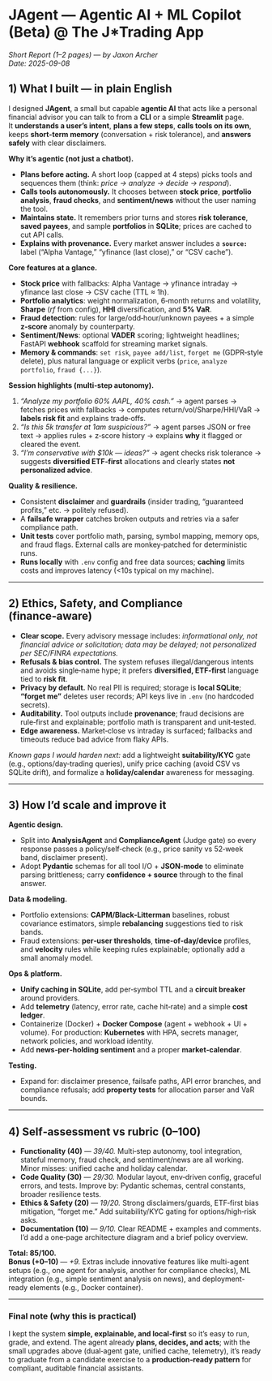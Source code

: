 # JAgent — Agentic AI + ML Copilot (Beta) @ The J*Trading App
*Short Report (1–2 pages) — by Jaxon Archer*  
*Date: 2025-09-08*

## 1) What I built — in plain English
I designed **JAgent**, a small but capable **agentic AI** that acts like a personal financial advisor you can talk to from a **CLI** or a simple **Streamlit** page.  
It **understands a user’s intent**, **plans a few steps**, **calls tools on its own**, keeps **short‑term memory** (conversation + risk tolerance), and **answers safely** with clear disclaimers.

**Why it’s agentic (not just a chatbot).**
- **Plans before acting.** A short loop (capped at 4 steps) picks tools and sequences them (think: *price → analyze → decide → respond*).
- **Calls tools autonomously.** It chooses between **stock price**, **portfolio analysis**, **fraud checks**, and **sentiment/news** without the user naming the tool.
- **Maintains state.** It remembers prior turns and stores **risk tolerance**, **saved payees**, and sample **portfolios** in **SQLite**; prices are cached to cut API calls.
- **Explains with provenance.** Every market answer includes a **`source:`** label (“Alpha Vantage,” “yfinance (last close),” or “CSV cache”).

**Core features at a glance.**
- **Stock price** with fallbacks: Alpha Vantage → yfinance intraday → yfinance last close → CSV cache (TTL ≈ 1h).
- **Portfolio analytics**: weight normalization, 6‑month returns and volatility, **Sharpe** (*rf* from config), **HHI** diversification, and **5% VaR**.
- **Fraud detection**: rules for large/odd‑hour/unknown payees + a simple **z‑score** anomaly by counterparty.
- **Sentiment/News**: optional **VADER** scoring; lightweight headlines; FastAPI **webhook** scaffold for streaming market signals.
- **Memory & commands**: `set risk`, `payee add/list`, `forget me` (GDPR‑style delete), plus natural language or explicit verbs (`price`, `analyze portfolio`, `fraud {...}`).

**Session highlights (multi‑step autonomy).**
1. *“Analyze my portfolio 60% AAPL, 40% cash.”* → agent parses → fetches prices with fallbacks → computes return/vol/Sharpe/HHI/VaR → **labels risk fit** and explains trade‑offs.  
2. *“Is this 5k transfer at 1am suspicious?”* → agent parses JSON or free text → applies rules + z‑score history → explains **why** it flagged or cleared the event.  
3. *“I’m conservative with $10k — ideas?”* → agent checks risk tolerance → suggests **diversified ETF‑first** allocations and clearly states **not personalized advice**.

**Quality & resilience.**
- Consistent **disclaimer** and **guardrails** (insider trading, “guaranteed profits,” etc. → politely refused).
- A **failsafe wrapper** catches broken outputs and retries via a safer compliance path.
- **Unit tests** cover portfolio math, parsing, symbol mapping, memory ops, and fraud flags. External calls are monkey‑patched for deterministic runs.
- **Runs locally** with `.env` config and free data sources; **caching** limits costs and improves latency (<10s typical on my machine).

---

## 2) Ethics, Safety, and Compliance (finance‑aware)
- **Clear scope.** Every advisory message includes: *informational only, not financial advice or solicitation; data may be delayed; not personalized per SEC/FINRA expectations.*
- **Refusals & bias control.** The system refuses illegal/dangerous intents and avoids single‑name hype; it prefers **diversified, ETF‑first** language tied to **risk fit**.
- **Privacy by default.** No real PII is required; storage is **local SQLite**; **“forget me”** deletes user records; API keys live in `.env` (no hardcoded secrets).
- **Auditability.** Tool outputs include **provenance**; fraud decisions are rule‑first and explainable; portfolio math is transparent and unit‑tested.
- **Edge awareness.** Market‑close vs intraday is surfaced; fallbacks and timeouts reduce bad advice from flaky APIs.

*Known gaps I would harden next:* add a lightweight **suitability/KYC** gate (e.g., options/day‑trading queries), unify price caching (avoid CSV vs SQLite drift), and formalize a **holiday/calendar** awareness for messaging.

---

## 3) How I’d scale and improve it
**Agentic design.**
- Split into **AnalysisAgent** and **ComplianceAgent** (Judge gate) so every response passes a policy/self‑check (e.g., price sanity vs 52‑week band, disclaimer present).
- Adopt **Pydantic** schemas for all tool I/O + **JSON‑mode** to eliminate parsing brittleness; carry **confidence + source** through to the final answer.

**Data & modeling.**
- Portfolio extensions: **CAPM/Black‑Litterman** baselines, robust covariance estimators, simple **rebalancing** suggestions tied to risk bands.
- Fraud extensions: **per‑user thresholds**, **time‑of‑day/device** profiles, and **velocity** rules while keeping rules explainable; optionally add a small anomaly model.

**Ops & platform.**
- **Unify caching in SQLite**, add per‑symbol TTL and a **circuit breaker** around providers.
- Add **telemetry** (latency, error rate, cache hit‑rate) and a simple **cost ledger**.
- Containerize (Docker) + **Docker Compose** (agent + webhook + UI + volume). For production: **Kubernetes** with HPA, secrets manager, network policies, and workload identity.
- Add **news‑per‑holding sentiment** and a proper **market‑calendar**.

**Testing.**
- Expand for: disclaimer presence, failsafe paths, API error branches, and compliance refusals; add **property tests** for allocation parser and VaR bounds.

---

## 4) Self‑assessment vs rubric (0–100)
- **Functionality (40)** — *39/40.* Multi‑step autonomy, tool integration, stateful memory, fraud check, and sentiment/news are all working. Minor misses: unified cache and holiday calendar.  
- **Code Quality (30)** — *29/30.* Modular layout, env‑driven config, graceful errors, and tests. Improve by: Pydantic schemas, central constants, broader resilience tests.  
- **Ethics & Safety (20)** — *19/20.* Strong disclaimers/guards, ETF‑first bias mitigation, “forget me.” Add suitability/KYC gating for options/high‑risk asks.  
- **Documentation (10)** — *9/10.* Clear README + examples and comments. I’d add a one‑page architecture diagram and a brief policy overview.

**Total: 85/100.**  
**Bonus (+0–10)** — *+9.* Extras include innovative features like multi-agent setups (e.g., one agent for analysis, another for compliance checks), ML integration (e.g., simple sentiment analysis on news), and deployment-ready elements (e.g., Docker container).

---

### Final note (why this is practical)
I kept the system **simple, explainable, and local‑first** so it’s easy to run, grade, and extend. The agent already **plans, decides, and acts**; with the small upgrades above (dual‑agent gate, unified cache, telemetry), it’s ready to graduate from a candidate exercise to a **production‑ready pattern** for compliant, auditable financial assistants.
